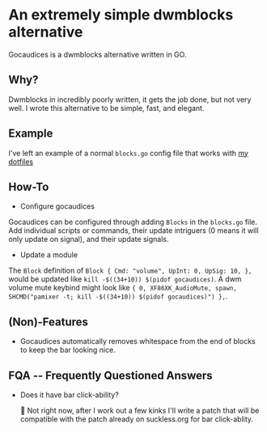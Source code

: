 # An extremely simple dwmblocks alternative
Gocaudices is a dwmblocks alternative written in GO.

## Why?
Dwmblocks in incredibly poorly written, it gets the job done, but not very well. I wrote this alternative to be simple, fast, and elegant.

## Example
I've left an example of a normal `blocks.go` config file that works with [my dotfiles](https://github.com/lordrusk/artixdwm)

## How-To

- Configure gocaudices

Gocaudices can be configured through adding `Blocks` in the `blocks.go` file. Add individual scripts or commands, their update intriguers (0 means it will only update on signal), and their update signals.

- Update a module

The `Block` definition of `Block { Cmd: "volume", UpInt: 0, UpSig: 10, },` would be updated like `kill -$((34+10)) $(pidof gocaudices)`. A dwm volume mute keybind might look like `{ 0, XF86XK_AudioMute, spawn, SHCMD("pamixer -t; kill -$((34+10)) $(pidof gocaudices)") },`.

## (Non)-Features

+ Gocaudices automatically removes whitespace from the end of blocks to keep the bar looking nice.

## FQA -- Frequently Questioned Answers

+ Does it have bar click-ability?

	 Not right now, after I work out a few kinks I'll write a patch that will be compatible with the patch already on suckless.org for bar click-ablity.
